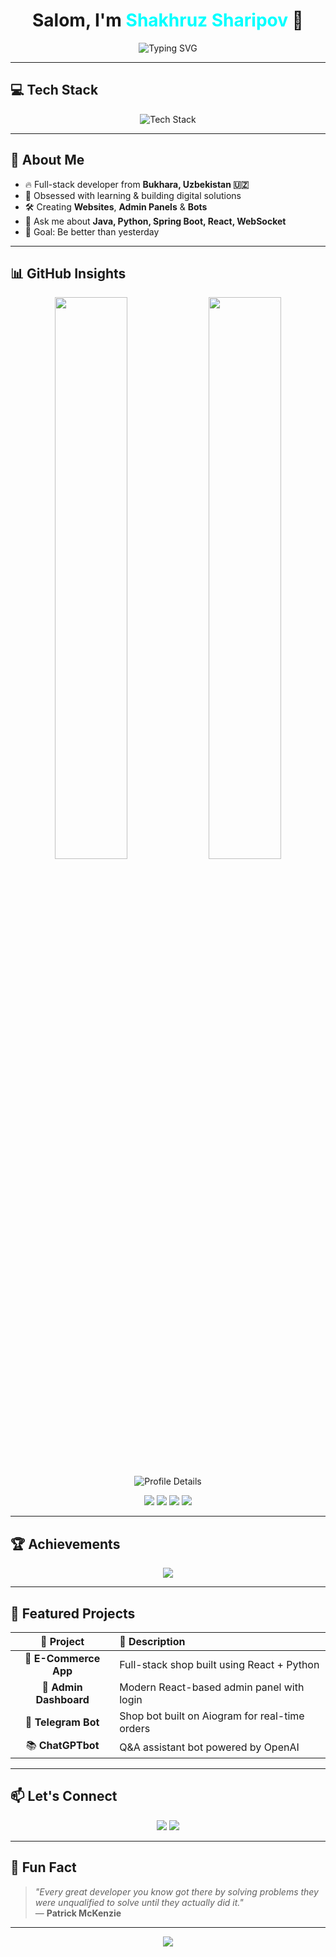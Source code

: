 <h1 align="center">Salom, I'm <span style="color:#0ff;">Shakhruz Sharipov</span> 👋</h1>

<p align="center">
  <img src="https://readme-typing-svg.demolab.com?font=Fira+Code&size=24&duration=3000&pause=1000&center=true&vCenter=true&width=600&lines=Full-Stack+Developer;Crafting+awesome+things;Code.+Create.+Conquer." alt="Typing SVG" />
</p>

---

## 💻 Tech Stack

<p align="center">
  <img src="https://skillicons.dev/icons?i=java,python,react,spring,postgresql,docker,git,html,css,js&theme=light" alt="Tech Stack" />
</p>

---

## 🚀 About Me

- 🔥 Full-stack developer from <strong>Bukhara, Uzbekistan 🇺🇿</strong>  
- 🧠 Obsessed with learning & building digital solutions  
- 🛠️ Creating <strong>Websites</strong>, <strong>Admin Panels</strong> & <strong>Bots</strong>  
- 💬 Ask me about <strong>Java, Python, Spring Boot, React, WebSocket</strong>  
- 🎯 Goal: Be better than yesterday  

---

## 📊 GitHub Insights

<p align="center">
  <img src="https://github-readme-stats.vercel.app/api?username=Karatin11&show_icons=true&theme=radical&border_radius=20&count_private=true" width="48%" />
  <img src="https://github-readme-streak-stats.herokuapp.com/?user=Karatin11&theme=radical&border_radius=20" width="48%" />
</p>

<p align="center">
  <img src="https://github-profile-summary-cards.vercel.app/api/cards/profile-details?username=Karatin11&theme=radical" alt="Profile Details" />
</p>

<p align="center">
  <img src="https://img.shields.io/badge/Total%20Commits-12.4k-purple?style=for-the-badge&logo=git" />
  <img src="https://img.shields.io/badge/Repositories-74-success?style=for-the-badge&logo=github" />
  <img src="https://img.shields.io/badge/Pull%20Requests-852-orange?style=for-the-badge&logo=githubactions" />
  <img src="https://img.shields.io/badge/Contributions-25k-red?style=for-the-badge&logo=github" />
</p>

---

## 🏆 Achievements

<p align="center">
  <img src="https://github-profile-trophy.vercel.app/?username=Karatin11&theme=radical&margin-w=15&no-bg=true" />
</p>

---

## 🌟 Featured Projects

| 🚀 Project | 📝 Description |
| :---: | :--- |
| 🛒 **E-Commerce App** | Full-stack shop built using React + Python |
| 🧾 **Admin Dashboard** | Modern React-based admin panel with login |
| 🤖 **Telegram Bot** | Shop bot built on Aiogram for real-time orders |
| 📚 **ChatGPTbot** | Q&A assistant bot powered by OpenAI |

---

## 📫 Let's Connect

<p align="center">
  <a href="https://shakhruzsharipov.pp.ua"><img src="https://img.shields.io/badge/Website-shakhruzsharipov.pp.ua-007ACC?style=for-the-badge&logo=google-chrome" /></a>
  <a href="https://t.me/IAMProgramist"><img src="https://img.shields.io/badge/Telegram-@IAMProgramist-29b6f6?style=for-the-badge&logo=telegram" /></a>
</p>

---

## 🧠 Fun Fact

> _"Every great developer you know got there by solving problems they were unqualified to solve until they actually did it."_  
> — **Patrick McKenzie**

---

<p align="center">
  <img src="https://capsule-render.vercel.app/api?type=waving&color=gradient&height=100&section=footer" />
</p>
